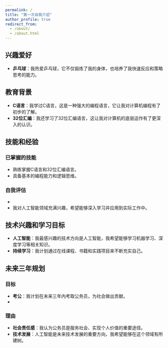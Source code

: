 ```yaml
---
permalink: /
title: "第一次自我介绍"
author_profile: true
redirect_from: 
  - /about/
  - /about.html
---
```


## 兴趣爱好

- **乒乓球**：我热爱乒乓球，它不仅锻炼了我的身体，也培养了我快速反应和策略思考的能力。

## 教育背景

- **C语言**：我学过C语言，这是一种强大的编程语言，它让我对计算机编程有了初步的了解。
- **32位汇编**：我还学习了32位汇编语言，这让我对计算机的底层运作有了更深入的认识。

## 技能和经验

### 已掌握的技能

- 熟练掌握C语言和32位汇编语言。
- 具备基本的编程能力和逻辑思维。

### 自我评估

- 
- 我对人工智能领域充满兴趣，希望能够深入学习并应用到实际工作中。

## 技术兴趣和学习目标

- **人工智能**：我最感兴趣的技术方向是人工智能，我希望能够学习机器学习、深度学习等相关知识。
- **持续学习**：我计划通过在线课程、书籍和实践项目来不断充实自己。

## 未来三年规划

### 目标

- **考公**：我计划在未来三年内考取公务员，为社会做出贡献。
-
### 理由

- **社会责任感**：我认为公务员是服务社会、实现个人价值的重要途径。
- **技术发展**：人工智能是未来技术发展的重要方向，我希望能够在这个领域有所建树。
